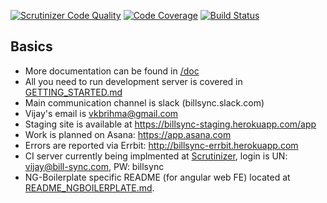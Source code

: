 
[![Scrutinizer Code Quality](https://scrutinizer-ci.com/g/vkbrihma/BillSyncV7/badges/quality-score.png?b=master&s=958f4d9a0c39ea9a63a66765924b7ee590f72689)](https://scrutinizer-ci.com/g/vkbrihma/BillSyncV7/?branch=master)
[![Code Coverage](https://scrutinizer-ci.com/g/vkbrihma/BillSyncV7/badges/coverage.png?b=master&s=597dfef23f74460d95183df7920da199e6cea81b)](https://scrutinizer-ci.com/g/vkbrihma/BillSyncV7/?branch=master)
[![Build Status](https://scrutinizer-ci.com/g/vkbrihma/BillSyncV7/badges/build.png?b=master&s=e7f63459f08f95790d5a39acd2b8d1348398f95c)](https://scrutinizer-ci.com/g/vkbrihma/BillSyncV7/build-status/master)

Basics
------------



* More documentation can be found in [/doc](https://github.com/vkbrihma/BillSyncV7/tree/master/doc)
* All you need to run development server is covered in
[GETTING_STARTED.md](https://github.com/vkbrihma/BillSyncV7/blob/master/doc/GETTING_STARTED.md)
* Main communication channel is slack (billsync.slack.com)
* Vijay's email is vkbrihma@gmail.com
* Staging site is available at https://billsync-staging.herokuapp.com/app
* Work is planned on Asana: https://app.asana.com
* Errors are reported via Errbit: http://billsync-errbit.herokuapp.com
* CI server currently being implmented at [Scrutinizer](https://scrutinizer-ci.com/g/vkbrihma/BillSyncV7/inspections), login is UN: vijay@bill-sync.com, PW: billsync
* NG-Boilerplate specific README (for angular web FE) located at
[README_NGBOILERPLATE.md](https://github.com/vkbrihma/BillSyncV7/blob/master/doc/README_NGBOILERPLATE.md).

